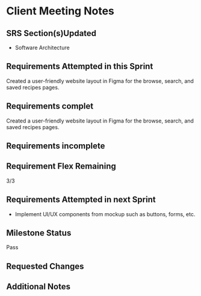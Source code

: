# Client Meeting Notes

## SRS Section(s)Updated

- Software Architecture

## Requirements Attempted in this Sprint

Created a user-friendly website layout in Figma for the browse, search, and saved recipes pages.

## Requirements complet

Created a user-friendly website layout in Figma for the browse, search, and saved recipes pages.

## Requirements incomplete


## Requirement Flex Remaining

3/3

## Requirements Attempted in next Sprint

- Implement UI/UX components from mockup such as buttons, forms, etc.

## Milestone Status

Pass

## Requested Changes


## Additional Notes


